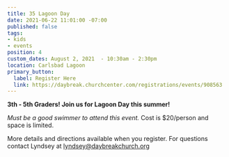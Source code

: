 ```yaml
---
title: 35 Lagoon Day
date: 2021-06-22 11:01:00 -07:00
published: false
tags:
- kids
- events
position: 4
custom_dates: August 2, 2021  - 10:30am - 2:30pm
location: Carlsbad Lagoon
primary_button:
  label: Register Here
  link: https://daybreak.churchcenter.com/registrations/events/908563
---
```


**3th - 5th Graders! Join us for Lagoon Day this summer!**

*Must be a good swimmer to attend this event.*
Cost is $20/person and space is limited. 

More details and directions available when you register.
For questions contact Lyndsey at lyndsey@daybreakchurch.org